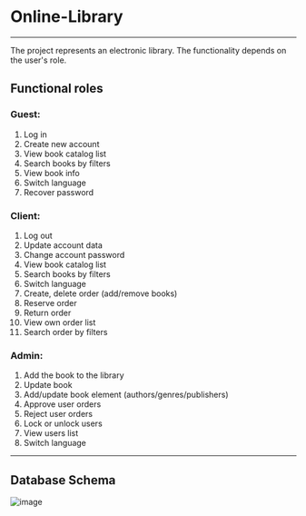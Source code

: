 # Online-Library
***

The project represents an electronic library. The functionality depends on the user's role.

## Functional roles

### Guest:
1. Log in
2. Create new account
3. View book catalog list
4. Search books by filters
5. View book info
6. Switch language
7. Recover password

### Client:
1. Log out
2. Update account data
3. Change account password
4. View book catalog list
5. Search books by filters
6. Switch language
7. Create, delete order (add/remove books)
8. Reserve order
9. Return order
10. View own order list
11. Search order by filters

### Admin:
1. Add the book to the library
2. Update book
3. Add/update book element (authors/genres/publishers)
4. Approve user orders
5. Reject user orders
6. Lock or unlock users
7. View users list
8. Switch language

***
## Database Schema
![image](https://user-images.githubusercontent.com/48410663/183028179-4d357fd6-5f1e-4a7a-a604-bd04f80e5fc3.png)
